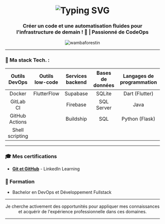 <h1 align="center">
  <img src="https://readme-typing-svg.herokuapp.com?font=Fira+Code&pause=1000&color=36BCF7&center=true&vCenter=true&width=435&lines=Hi+%F0%9F%91%8B%2C+I'm+Wamba+Forestin;Welcome+to+my+GitHub+profile!" alt="Typing SVG" />
</h1>

<h3 align="center"> 
Créer un code et une automatisation fluides pour l'infrastructure de demain ! 🚀 | Passionné de CodeOps </h3>

<p align="center">
  <img src="https://komarev.com/ghpvc/?username=wambaforestin&label=Profile%20views&color=0e75b6&style=flat" alt="wambaforestin" />
</p>

---

### 🔭 Ma stack Tech. :

<div align="center">

| **Outils DevOps** | **Outils low-code** | **Services backend** | **Bases de données** | **Langages de programmation** |
|:-----------------:|:-------------------:|:---------------------:|:--------------------:|:------------------------------:|
| Docker            | FlutterFlow         | Supabase             | SQLite              | Dart (Flutter)                 |
| GitLab CI         |                     | Firebase             | SQL Server          | Java                           |
| GitHub Actions    |                     | Buildship            | SQL                 | Python (Flask)                 |
| Shell scripting   |                     |                      |                     |                                |

</div>

---

### 🎓 Mes certifications
- [**Git et GitHub**](https://www.linkedin.com/learning/certificates/8603c8548629d0dcfed5f0f3a0b89cae2da6c794580c6f678f8172c7d0af349d) - LinkedIn Learning

### 🌱 Formation
- Bachelor en DevOps et Développement Fullstack

---

<p align="center">Je cherche activement des opportunités pour appliquer mes connaissances et acquérir de l'expérience professionnelle dans ces domaines.</p>

---

